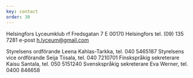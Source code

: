 ```yaml
---
key: contact
order: 30
---
```

Helsingfors Lyceumklub rf 
Fredsgatan 7 E 
00170 Helsingfors 
tel. (09) 135 7281 
e-post h.lyceum@gmail.com 

Styrelsens ordförande Leena Kahlas-Tarkka, tel. 040 5465187 
Styrelsens vice ordförande Seija Tiisala, tel. 040 7210701 
Finskspråkig sekreterare Kaisu Santala, tel. 050 5151240 
Svenskspråkig sekreterare Eva Werner, tel. 0400 846658 

